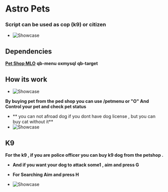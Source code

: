 # Astro Pets
### Script can be used as cop (k9) or citizen

- ![Showcase](https://media.discordapp.net/attachments/961405217465827338/975492159182610532/unknown.png?width=400&height=250)
## Dependencies
**[Pet Shop MLO](https://fr.gta5-mods.com/maps/mlo-pet-shop "Pet Shop MLO")**
**qb-menu**
**oxmysql**
**qb-target**
## How its work
- ![Showcase](https://media.discordapp.net/attachments/961405217465827338/975496767812558900/unknown.png)

**By buying pet from the ped shop you can use /petmenu or "O" And Control your pet and check pet status**
- ** you can not afroad dog if you dont have dog license , but you can buy cat without it**
- ![Showcase](https://media.discordapp.net/attachments/961405217465827338/975496767812558900/unknown.png)
## K9
**For the k9 , if you are police officer you can buy k9 dog from the petshop .**
- **And if you want your dog to attack some1 , aim and press G**
- **For Searching Aim and press H**

- ![Showcase](https://cdn.discordapp.com/attachments/961405217465827338/975498261181894706/unknown.png)
